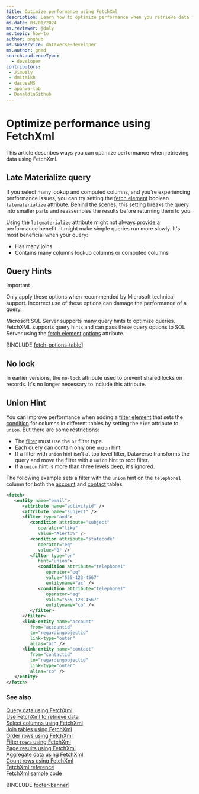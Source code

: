 ```yaml
---
title: Optimize performance using FetchXml
description: Learn how to optimize performance when you retrieve data from Microsoft Dataverse using FetchXml.
ms.date: 03/01/2024
ms.reviewer: jdaly
ms.topic: how-to
author: pnghub
ms.subservice: dataverse-developer
ms.author: gned
search.audienceType: 
  - developer
contributors:
 - JimDaly
 - dmitmikh
 - dasussMS
 - apahwa-lab
 - DonaldlaGithub
---
```

# Optimize performance using FetchXml

This article describes ways you can optimize performance when retrieving data using FetchXml.

## Late Materialize query

If you select many lookup and computed columns, and you're experiencing performance issues, you can try setting the [fetch element](reference/fetch.md) boolean `latematerialize` attribute. Behind the scenes, this setting breaks the query into smaller parts and reassembles the results before returning them to you.

Using the `latematerialize` attribute might not always provide a performance benefit. It might make simple queries run more slowly. It's most beneficial when your query:

- Has many joins
- Contains many columns lookup columns or computed columns

## Query Hints

> [!IMPORTANT]
> Only apply these options when recommended by Microsoft technical support. Incorrect use of these options can damage the performance of a query.

Microsoft SQL Server supports many query hints to optimize queries. FetchXML
supports query hints and can pass these query options to SQL Server using the [fetch element](reference/fetch.md) [options](reference/fetch.md#options) attribute.

[!INCLUDE [fetch-options-table](reference/includes/fetch-options-table.md)]


## No lock

In earlier versions, the `no-lock` attribute used to prevent shared locks on records. It's no longer necessary to include this attribute.


## Union Hint

You can improve performance when adding a [filter element](reference/filter.md) that sets the [condition](reference/condition.md) for columns in different tables by setting the `hint` attribute to `union`. But there are some restrictions:

- The [filter](reference/filter.md) must use the `or` filter type.
- Each query can contain only one `union` hint.
- If a filter with `union` hint isn't at top level filter, Dataverse transforms the query and move the filter with a `union` hint to root filter.
- If a `union` hint is more than three levels deep, it's ignored.

The following example sets a filter with the `union` hint on the `telephone1` column for both the [account](../reference/entities/account.md) and [contact](../reference/entities/contact.md) tables.

```xml
<fetch>
   <entity name="email">
      <attribute name="activityid" />
      <attribute name="subject" />
      <filter type="and">
         <condition attribute="subject"
            operator="like"
            value="Alert:%" />
         <condition attribute="statecode"
            operator="eq"
            value="0" />
         <filter type="or"
            hint="union">
            <condition attribute="telephone1"
               operator="eq"
               value="555-123-4567"
               entityname="ac" />
            <condition attribute="telephone1"
               operator="eq"
               value="555-123-4567"
               entityname="co" />
         </filter>
      </filter>
      <link-entity name="account"
         from="accountid"
         to="regardingobjectid"
         link-type="outer"
         alias="ac" />
      <link-entity name="contact"
         from="contactid"
         to="regardingobjectid"
         link-type="outer"
         alias="co" />
   </entity>
</fetch>
```



### See also

[Query data using FetchXml](overview.md)   
[Use FetchXml to retrieve data](retrieve-data.md)   
[Select columns using FetchXml](select-columns.md)  
[Join tables using FetchXml](join-tables.md)  
[Order rows using FetchXml](order-rows.md)  
[Filter rows using FetchXml](filter-rows.md)  
[Page results using FetchXml](page-results.md)   
[Aggregate data using FetchXml](aggregate-data.md)   
[Count rows using FetchXml](count-rows.md)  
[FetchXml reference](reference/index.md)   
[FetchXml sample code](sample.md)

[!INCLUDE [footer-banner](../../../includes/footer-banner.md)]
